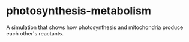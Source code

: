 # photosynthesis-metabolism
A simulation that shows how photosynthesis and mitochondria produce each other's reactants.
